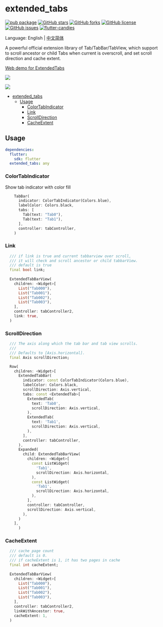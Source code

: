 # extended_tabs

[![pub package](https://img.shields.io/pub/v/extended_tabs.svg)](https://pub.dartlang.org/packages/extended_tabs) [![GitHub stars](https://img.shields.io/github/stars/fluttercandies/extended_tabs)](https://github.com/fluttercandies/extended_tabs/stargazers) [![GitHub forks](https://img.shields.io/github/forks/fluttercandies/extended_tabs)](https://github.com/fluttercandies/extended_tabs/network) [![GitHub license](https://img.shields.io/github/license/fluttercandies/extended_tabs)](https://github.com/fluttercandies/extended_tabs/blob/master/LICENSE) [![GitHub issues](https://img.shields.io/github/issues/fluttercandies/extended_tabs)](https://github.com/fluttercandies/extended_tabs/issues) <a target="_blank" href="https://jq.qq.com/?_wv=1027&k=5bcc0gy"><img border="0" src="https://pub.idqqimg.com/wpa/images/group.png" alt="flutter-candies" title="flutter-candies"></a>

Language: English | [中文简体](README-ZH.md)


A powerful official extension library of Tab/TabBar/TabView, which support to scroll ancestor or child Tabs when current is overscroll, and set scroll direction and cache extent.

[Web demo for ExtendedTabs](https://fluttercandies.github.io/extended_tabs/)


![](https://github.com/fluttercandies/Flutter_Candies/tree/master/gif/extended_tab/link.gif)

![](https://github.com/fluttercandies/Flutter_Candies/tree/master/gif/extended_tab/scrollDirection.gif) 

- [extended_tabs](#extended_tabs)
  - [Usage](#usage)
    - [ColorTabIndicator](#colortabindicator)
    - [Link](#link)
    - [ScrollDirection](#scrolldirection)
    - [CacheExtent](#cacheextent)

## Usage

``` yaml
dependencies:
  flutter:
    sdk: flutter
  extended_tabs: any
```
### ColorTabIndicator
Show tab indicator with color fill
``` dart
    TabBar(
      indicator: ColorTabIndicator(Colors.blue),
      labelColor: Colors.black,
      tabs: [
        Tab(text: "Tab0"),
        Tab(text: "Tab1"),
      ],
      controller: tabController,
    )
```
### Link
``` dart
  /// if link is true and current tabbarview over scroll,
  /// it will check and scroll ancestor or child tabbarView.
  /// default is true
  final bool link;
  
  ExtendedTabBarView(
    children: <Widget>[
      List("Tab000"),
      List("Tab001"),
      List("Tab002"),
      List("Tab003"),
    ],
    controller: tabController2,
    link: true,
  )
```

### ScrollDirection

``` dart
  /// The axis along which the tab bar and tab view scrolls.
  ///
  /// Defaults to [Axis.horizontal].
  final Axis scrollDirection;

  Row(
    children: <Widget>[
      ExtendedTabBar(
        indicator: const ColorTabIndicator(Colors.blue),
        labelColor: Colors.black,
        scrollDirection: Axis.vertical,
        tabs: const <ExtendedTab>[
          ExtendedTab(
            text: 'Tab0',
            scrollDirection: Axis.vertical,
          ),
          ExtendedTab(
            text: 'Tab1',
            scrollDirection: Axis.vertical,
          ),
        ],
        controller: tabController,
      ),
      Expanded(
        child: ExtendedTabBarView(
          children: <Widget>[
            const ListWidget(
              'Tab1',
              scrollDirection: Axis.horizontal,
            ),
            const ListWidget(
              'Tab1',
              scrollDirection: Axis.horizontal,
            ),
          ],
          controller: tabController,
          scrollDirection: Axis.vertical,
        ),
      )
    ],
      )
``` 
### CacheExtent
``` dart
  /// cache page count
  /// default is 0.
  /// if cacheExtent is 1, it has two pages in cache
  final int cacheExtent;
  
  ExtendedTabBarView(
    children: <Widget>[
      List("Tab000"),
      List("Tab001"),
      List("Tab002"),
      List("Tab003"),
    ],
    controller: tabController2,
    linkWithAncestor: true,
    cacheExtent: 1,
  )  
```
